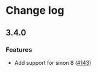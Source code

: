 # Change log

## 3.4.0

### Features
* Add support for sinon 8 ([#143](https://github.com/domenic/sinon-chai/issues/143))
